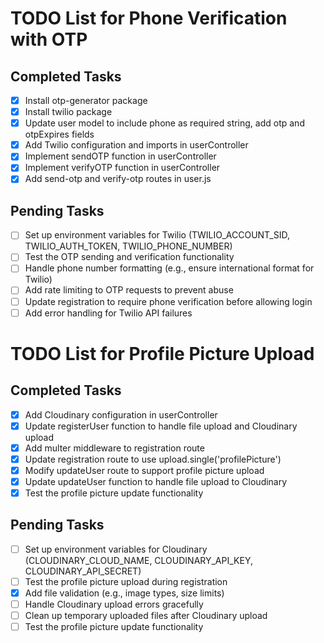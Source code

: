 # TODO List for Phone Verification with OTP

## Completed Tasks
- [x] Install otp-generator package
- [x] Install twilio package
- [x] Update user model to include phone as required string, add otp and otpExpires fields
- [x] Add Twilio configuration and imports in userController
- [x] Implement sendOTP function in userController
- [x] Implement verifyOTP function in userController
- [x] Add send-otp and verify-otp routes in user.js

## Pending Tasks
- [ ] Set up environment variables for Twilio (TWILIO_ACCOUNT_SID, TWILIO_AUTH_TOKEN, TWILIO_PHONE_NUMBER)
- [ ] Test the OTP sending and verification functionality
- [ ] Handle phone number formatting (e.g., ensure international format for Twilio)
- [ ] Add rate limiting to OTP requests to prevent abuse
- [ ] Update registration to require phone verification before allowing login
- [ ] Add error handling for Twilio API failures

# TODO List for Profile Picture Upload

## Completed Tasks
- [x] Add Cloudinary configuration in userController
- [x] Update registerUser function to handle file upload and Cloudinary upload
- [x] Add multer middleware to registration route
- [x] Update registration route to use upload.single('profilePicture')
- [x] Modify updateUser route to support profile picture upload
- [x] Update updateUser function to handle file upload to Cloudinary
- [x] Test the profile picture update functionality

## Pending Tasks
- [ ] Set up environment variables for Cloudinary (CLOUDINARY_CLOUD_NAME, CLOUDINARY_API_KEY, CLOUDINARY_API_SECRET)
- [ ] Test the profile picture upload during registration
- [x] Add file validation (e.g., image types, size limits)
- [ ] Handle Cloudinary upload errors gracefully
- [ ] Clean up temporary uploaded files after Cloudinary upload
- [ ] Test the profile picture update functionality
